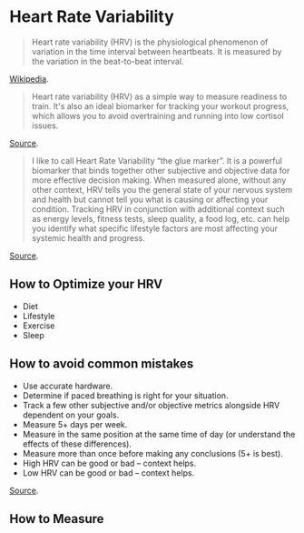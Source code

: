 # Heart Rate Variability

> Heart rate variability (HRV) is the physiological phenomenon of variation in the time interval between heartbeats. It is measured by the variation in the beat-to-beat interval.

[Wikipedia](https://en.wikipedia.org/wiki/Heart_rate_variability).

> Heart rate variability (HRV) as a simple way to measure readiness to train. It's also an ideal biomarker for tracking your workout progress, which allows you to avoid overtraining and running into low cortisol issues.

[Source](http://www.nourishbalancethrive.com/blog/2015/10/06/measuring-heart-rate-variability-easy-heres-why-you-should/).

> I like to call Heart Rate Variability “the glue marker”. It is a powerful biomarker that binds together other subjective and objective data for more effective decision making. When measured alone, without any other context, HRV tells you the general state of your nervous system and health but cannot tell you what is causing or affecting your condition.
> Tracking HRV in conjunction with additional context such as energy levels, fitness tests, sleep quality, a food log, etc. can help you identify what specific lifestyle factors are most affecting your systemic health and progress.

[Source](https://hrvcourse.com/the-8-biggest-mistakes-made-when-measuring-hrv/).

## How to Optimize your HRV

- Diet
- Lifestyle
- Exercise
- Sleep

## How to avoid common mistakes

- Use accurate hardware.
- Determine if paced breathing is right for your situation.
- Track a few other subjective and/or objective metrics alongside HRV dependent on your goals.
- Measure 5+ days per week.
- Measure in the same position at the same time of day (or understand the effects of these differences).
- Measure more than once before making any conclusions (5+ is best).
- High HRV can be good or bad – context helps.
- Low HRV can be good or bad – context helps.

[Source](https://hrvcourse.com/the-8-biggest-mistakes-made-when-measuring-hrv/).

## How to Measure
